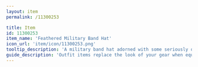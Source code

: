 ```yaml
---
layout: item
permalink: /11300253

title: Item
id: 11300253
item_name: 'Feathered Military Band Hat'
icon_url: 'item/icon/11300253.png'
tooltip_description: 'A military band hat adorned with some seriously ostentatious feathers.'
guide_description: 'Outfit items replace the look of your gear when equipped.'
---
```

